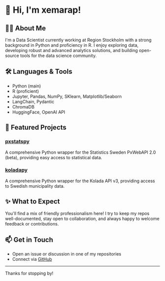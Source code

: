 # 👋 Hi, I'm xemarap!

## 👨‍💻 About Me

I'm a Data Scientist currently working at Region Stockholm with a strong background in Python and proficiency in R. I enjoy exploring data, developing robust and advanced analytics solutions, and building open-source tools for the data science community.

## 🛠️ Languages & Tools
- Python (main)
- R (proficient)
- Jupyter, Pandas, NumPy, SKlearn, Matplotlib/Seaborn
- LangChain, Pydantic
- ChromaDB
- HuggingFace, OpenAI API

## 🚀 Featured Projects

### [pxstatspy](https://github.com/xemarap/pxstatspy)
A comprehensive Python wrapper for the Statistics Sweden PxWebAPI 2.0 (beta), providing easy access to statistical data.

### [koladapy](https://github.com/xemarap/koladapy)
A comprehensive Python wrapper for the Kolada API v3, providing access to Swedish municipality data.

## ✨ What to Expect

You'll find a mix of friendly professionalism here! I try to keep my repos well-documented, stay open to collaboration, and always happy to welcome feedback or contributions.

## 📫 Get in Touch

- Open an issue or discussion in one of my repositories
- Connect via [GitHub](https://github.com/xemarap)

---

Thanks for stopping by!
